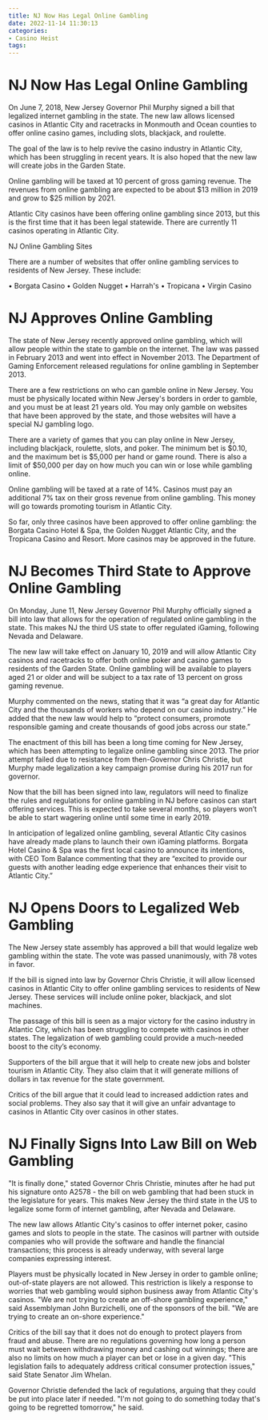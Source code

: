 ```yaml
---
title: NJ Now Has Legal Online Gambling
date: 2022-11-14 11:30:13
categories:
- Casino Heist
tags:
---
```



#  NJ Now Has Legal Online Gambling

On June 7, 2018, New Jersey Governor Phil Murphy signed a bill that legalized internet gambling in the state. The new law allows licensed casinos in Atlantic City and racetracks in Monmouth and Ocean counties to offer online casino games, including slots, blackjack, and roulette.

The goal of the law is to help revive the casino industry in Atlantic City, which has been struggling in recent years. It is also hoped that the new law will create jobs in the Garden State.

Online gambling will be taxed at 10 percent of gross gaming revenue. The revenues from online gambling are expected to be about $13 million in 2019 and grow to $25 million by 2021.

Atlantic City casinos have been offering online gambling since 2013, but this is the first time that it has been legal statewide. There are currently 11 casinos operating in Atlantic City.

NJ Online Gambling Sites

There are a number of websites that offer online gambling services to residents of New Jersey. These include:

• Borgata Casino • Golden Nugget • Harrah's • Tropicana • Virgin Casino

#  NJ Approves Online Gambling

The state of New Jersey recently approved online gambling, which will allow people within the state to gamble on the internet. The law was passed in February 2013 and went into effect in November 2013. The Department of Gaming Enforcement released regulations for online gambling in September 2013.

There are a few restrictions on who can gamble online in New Jersey. You must be physically located within New Jersey's borders in order to gamble, and you must be at least 21 years old. You may only gamble on websites that have been approved by the state, and those websites will have a special NJ gambling logo.

There are a variety of games that you can play online in New Jersey, including blackjack, roulette, slots, and poker. The minimum bet is $0.10, and the maximum bet is $5,000 per hand or game round. There is also a limit of $50,000 per day on how much you can win or lose while gambling online.

Online gambling will be taxed at a rate of 14%. Casinos must pay an additional 7% tax on their gross revenue from online gambling. This money will go towards promoting tourism in Atlantic City.

So far, only three casinos have been approved to offer online gambling: the Borgata Casino Hotel & Spa, the Golden Nugget Atlantic City, and the Tropicana Casino and Resort. More casinos may be approved in the future.

#  NJ Becomes Third State to Approve Online Gambling

On Monday, June 11, New Jersey Governor Phil Murphy officially signed a bill into law that allows for the operation of regulated online gambling in the state. This makes NJ the third US state to offer regulated iGaming, following Nevada and Delaware.

The new law will take effect on January 10, 2019 and will allow Atlantic City casinos and racetracks to offer both online poker and casino games to residents of the Garden State. Online gambling will be available to players aged 21 or older and will be subject to a tax rate of 13 percent on gross gaming revenue.

 Murphy commented on the news, stating that it was “a great day for Atlantic City and the thousands of workers who depend on our casino industry.” He added that the new law would help to “protect consumers, promote responsible gaming and create thousands of good jobs across our state.”

The enactment of this bill has been a long time coming for New Jersey, which has been attempting to legalize online gambling since 2013. The prior attempt failed due to resistance from then-Governor Chris Christie, but Murphy made legalization a key campaign promise during his 2017 run for governor.

Now that the bill has been signed into law, regulators will need to finalize the rules and regulations for online gambling in NJ before casinos can start offering services. This is expected to take several months, so players won’t be able to start wagering online until some time in early 2019.

In anticipation of legalized online gambling, several Atlantic City casinos have already made plans to launch their own iGaming platforms. Borgata Hotel Casino & Spa was the first local casino to announce its intentions, with CEO Tom Balance commenting that they are “excited to provide our guests with another leading edge experience that enhances their visit to Atlantic City.”

#  NJ Opens Doors to Legalized Web Gambling

The New Jersey state assembly has approved a bill that would legalize web gambling within the state. The vote was passed unanimously, with 78 votes in favor.

If the bill is signed into law by Governor Chris Christie, it will allow licensed casinos in Atlantic City to offer online gambling services to residents of New Jersey. These services will include online poker, blackjack, and slot machines.

The passage of this bill is seen as a major victory for the casino industry in Atlantic City, which has been struggling to compete with casinos in other states. The legalization of web gambling could provide a much-needed boost to the city’s economy.

Supporters of the bill argue that it will help to create new jobs and bolster tourism in Atlantic City. They also claim that it will generate millions of dollars in tax revenue for the state government.

Critics of the bill argue that it could lead to increased addiction rates and social problems. They also say that it will give an unfair advantage to casinos in Atlantic City over casinos in other states.

#  NJ Finally Signs Into Law Bill on Web Gambling

"It is finally done," stated Governor Chris Christie, minutes after he had put his signature onto A2578 - the bill on web gambling that had been stuck in the legislature for years. This makes New Jersey the third state in the US to legalize some form of internet gambling, after Nevada and Delaware.

The new law allows Atlantic City's casinos to offer internet poker, casino games and slots to people in the state. The casinos will partner with outside companies who will provide the software and handle the financial transactions; this process is already underway, with several large companies expressing interest.

Players must be physically located in New Jersey in order to gamble online; out-of-state players are not allowed. This restriction is likely a response to worries that web gambling would siphon business away from Atlantic City's casinos. "We are not trying to create an off-shore gambling experience," said Assemblyman John Burzichelli, one of the sponsors of the bill. "We are trying to create an on-shore experience."

Critics of the bill say that it does not do enough to protect players from fraud and abuse. There are no regulations governing how long a person must wait between withdrawing money and cashing out winnings; there are also no limits on how much a player can bet or lose in a given day. "This legislation fails to adequately address critical consumer protection issues," said State Senator Jim Whelan.

Governor Christie defended the lack of regulations, arguing that they could be put into place later if needed. "I'm not going to do something today that's going to be regretted tomorrow," he said.